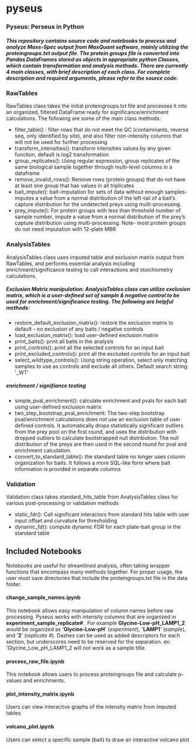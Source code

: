 # pyseus
### Pyseus: Perseus in Python


##### This repository contains source code and notebooks to process and analyze Mass-Spec output from MaxQuant software, mainly utilizing the proteingroups.txt output file. The protein groups file is converted into Pandas DataFrames stored as objects in appropriate python Classes, which contain transformation and analysis methods. There are currently 4 main classes, with brief description of each class. For complete description and required arguments, please refer to the source code:

### RawTables
RawTables class takes the initial proteingroups.txt file and processes it into an organized, filtered DataFrame ready for significance/enrichment calculations. The following are some of the main class methods:

* filter_table() : filter rows that do not meet the QC (contaminants, reverse seq, only identified by site), and also filter non-intensity columns that will not be used for further processing
* transform_intensities(): transform intensities values by any given function, default is log2 transformation
* group_replicates(): Using regular expression, group replicates of the same biological sample together through multi-level columns in a dataframe
* remove_invalid_rows(): Remove rows (protein groups) that do not have at least one group that has values in all triplicates
* bait_impute(): bait-imputation for sets of data without enough samples- imputes a value from a normal distribution of the left-tail of a bait’s capture distribution for the undetected preys using multi-processing.
* prey_impute(): For protein groups with less than threshold number of sample number, impute a value from a normal distribution of the prey’s capture distribution using multi-processing. Note- most protein groups do not need imputation with 12-plate MBR

### AnalysisTables
AnalysisTables class uses imputed table and exclusion matrix output from RawTables, and performs essential analysis including enrichment/significance testing to call interactions and stoichiometry calculations. 


##### Exclusion Matrix manipulation: AnalysisTables class can utilize exclusion matrix, which is a user-defined set of sample & negative control to be used for enrichment/significance testing. The following are helpful methods:
* restore_default_exclusion_matrix(): restore the exclusion matrix to default - no exclusion of any baits / negative controls
* load_exclusion_matrix(): load user-defined exclusion matrix
* print_baits(): print all baits in the analysis
* print_controls(): print all the selected controls for an input bait
* print_excluded_controls(): print all the excluded controls for an input bait
* select_wildtype_controls(): Using string operation, select only matching samples to use as controls and exclude all others. Default search string: '_WT'

##### enrichment / signifiance testing
* simple_pval_enrichment(): calculate enrichment and pvals for each bait using user-defined exclusion matrix
* two_step_bootstrap_pval_enrichment: The two-step bootstrap pval/enrichment calculations does not use an exclusion table of user defined controls. It automatically drops statistically significant outliers from the prey pool on the first round, and uses the distribution with dropped outliers to calculate bootstrapped null distribution. The null distribution of the preys are then used in the second round for pval and enrichment calculation.
* convert_to_standard_table(): the standard table no longer uses column organization for baits. It follows a more SQL-like form where bait information is provided in separate columns

### Validation
Validation class takes standard_hits_table from AnalysisTables class for various post-processing or validation methods
* static_fdr(): Call significant interactors from standard hits table with user input offset and curvature for thresholding
* dynamic_fd(): compute dynamic FDR for each plate-bait group in the standard table


## Included Notebooks
Notebooks are useful for streamlined analysis, often taking wrapper functions that encompass many methods together. For proper usage, the user must save directories that include the proteingroups.txt file in the data folder. 

#### change_sample_names.ipynb 
This notebook allows easy manipulation of column names before raw processing. Pyseus works with intensity columns that are organized in <b>experiment_sample_replicate# </b>. For example <b>Glycine-Low-pH_LAMP1_2</b> would be organized as '<b>Glycine-Low-pH</b>' (<i>experiment</i>), '<b>LAMP1</b>' (<i>sample</i>), and '<b>2</b>' (<i>replicate #</i>). Dashes can be used as added descriptors for each section, but underscores need to be reserved for the separation. ex: 'Glycine_Low_pH_LAMP1_2 will not work as a sample title. 
#### process_raw_file.ipynb
This notebook allows users to process proteingroups file and calculate p-values and enrichments.
#### plot_intensity_matrix.ipynb
Users can view interactive graphs of the intensity matrix from imputed tables 
#### volcano_plot.ipynb
Users can select a specific sample (bait) to draw an interactive volcano plot
